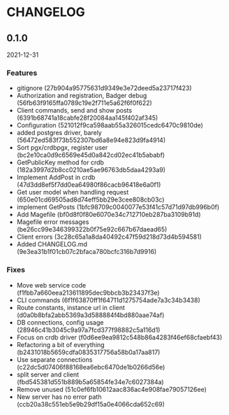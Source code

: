 # CHANGELOG

<!--- next entry here -->

## 0.1.0
2021-12-31

### Features

- gitignore (27b904a95775631d9349e3e72deed5a23717f423)
- Authorization and registration, Badger debug (56fb63f9165ffa0789c19e2f711e5a62f6f0f622)
- Client commands, send and show posts (6391b68741a18cabfe28f20084aa145f402af345)
- Configuration (521012f9ca598aab55a326015cedc6470c9810de)
- added postgres driver, barely (56472ed583f73b552307bd6a8e94e823d9fa4914)
- Sort pgx/crdbpgx, register user (bc2e10ca0d9c6569e45d0a842cd02ec41b5ababf)
- GetPublicKey method for crdb (182a3997d2b8cc0210ae5ae96763db5daa4293a9)
- Implement AddPost in crdb (47d3dd8ef5f7dd0ea64980f86cacb96418e6a0f1)
- Get user model when handling request (650e01cd69505ad8d74eff5bb29e3cee808cb03c)
- implement GetPosts (1bfc98709c0040077e53f41c57d71d97db996b0f)
- Add Magefile (bf0d8f0f80e6070e34c712710eb287ba3109b91d)
- Magefile error messages (be26cc99e346399322b0f75e92c667b67daead65)
- Client errors (3c28c65a1a8da40492c47f59d218d73d4b594581)
- Added CHANGELOG.md (9e3ea31b1f01cb07c2bfaca780bcfc316b7d9916)

### Fixes

- Move web service code (f1fbb7a660eea213611895dec9bbcb3b23437f3e)
- CLI commands (6f1f63870ff1f64711d1275754ade7a3c34b3438)
- Route constants, instance url in client (d0a0b8bfa2abb5369a3d588884f4bd880aae74af)
- DB connections, config usage (28946c41b3045c9a97a7fcd377f98882c5a116d1)
- Focus on crdb driver (f0d6ee9ea9812c548b86a4283f46ef68cfaebf43)
- Refactoring a bit of everything (b2431018b5659cdfa0835317756a58b0a17aa817)
- Use separate connections (c22dc5d07406f88168ea6ebc6470de1b0266d56e)
- split server and client (fbd545381d551b889b5a65854fe34e7c6027384a)
- Remove unused (51c0ef6fb10612aac836ac4e908fae79057126ee)
- New server has no error path (ccb20a38c551eb5e9b29df15a0e4066cda652c69)